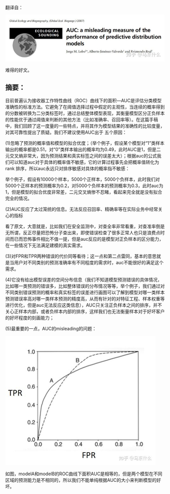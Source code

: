翻译自：

![img](pic/v2-cdf8e7a259f40017c746aa5545d0841e_hd.jpg)

难得的好文。

## **摘要：**

目前普遍认为接收器工作特性曲线（ROC）曲线下的面积—AUC是评估分类模型准确性的标准方法。它避免了在阈值选择过程中假定的主观性，当连续的概率得到的分数被转换为二分类标签时，通过总结整体模型表现，其衡量模型区分正负样本的性能优于通过阈值来判断的其他方法（比如准确率、召回率等）。在这篇手稿中，我们回顾了这一度量的一些特点，并将其作为模型结果的准确性的比较度量，对其可靠性提出了质疑。我们不建议使用AUC出于 五个原因：

(1)忽略了预测的概率值和模型的拟合优度；（举个例子，假设某个模型对“1”类样本输出的概率都是0.51，对“0”类样本输出的概率均为0.49，此时AUC是1，但是二元交叉熵非常大，因为预测结果和真实标签之间的误差太大）；根据auc的公式我们可以知道auc对于具体的概率值不敏感，它的计算过程事先会把概率值转化为rank 排序，所以auc永远只对排序敏感对具体的概率指不敏感：

举个例子，假设有10000个样本，5000个正样本，5000个负样本，此时我们对5000个正样本的预测概率为0.2，对5000个负样本的预测概率为0.3，此时auc为1，但是模型的拟合优度非常差，二元交叉熵惨不忍睹，看起来完全就是没有拟合完全的情况。



(2)AUC反应了太过笼统的信息。无法反应召回率、精确率等在实际业务中经常关心的指标

看了原文，大意就是，比如我们在安全监测中，对查全率非常看重，对查准率倒是无所谓，反正尽量把恐怖分子查出来，即使错误检查了很多正常人也只是浪费点时间而已而恐怖事件相比不值一提，但是auc反应的是模型对正负样本的区分能力，在一些情况下无法满足建模的真实需求。

(3)对FPR和TPR两种错误的代价同等看待；这一点和第二点雷同，基本的意思就是当用户对不同类别的预测准确率有不同程度的需求时，auc不能很好的满足这个需求。

(4)它没有给出模型误差的空间分布信息（我们不知道模型预测错误的具体情况，比如哪一类预测的错误多，比如整体错误的分布情况等等，举个例子，我们通过对不同类别错误预测的概率和真实标签的误差进行画图可以了解到模型对哪一类样本预测错误率高对哪一类样本预测的精度高，从而有针对的对特征工程、样本权重等进行优化，但是auc无法反应这类信息），AUC只关注正负样本之间的排序，并不关心正样本内部，或者负样本内部的排序，这样我们也无法衡量样本对于好坏客户的好坏程度的刻画能力；

(5)最重要的一点，AUC的misleading的问题：

![img](pic/v2-74e174082cbd05051367716da1f70f25_hd.jpg)

如图，modelA和modelB的ROC曲线下面积AUC是相等的，但是两个模型在不同区域的预测能力是不相同的，所以我们不能单纯根据AUC的大小来判断模型的好坏。